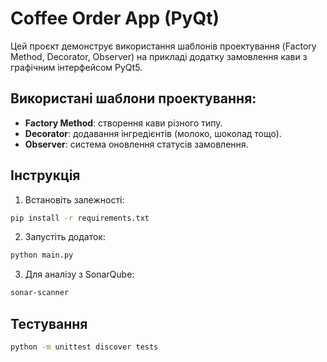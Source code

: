 # Coffee Order App (PyQt)
Цей проєкт демонструє використання шаблонів проектування (Factory Method, Decorator, Observer) на прикладі додатку замовлення кави з графічним інтерфейсом PyQt5.

## Використані шаблони проектування:
- **Factory Method**: створення кави різного типу.
- **Decorator**: додавання інгредієнтів (молоко, шоколад тощо).
- **Observer**: система оновлення статусів замовлення.

## Інструкція
1. Встановіть залежності:
```bash
pip install -r requirements.txt
```

2. Запустіть додаток:
```bash
python main.py
```

3. Для аналізу з SonarQube:
```bash
sonar-scanner
```

## Тестування
```bash
python -m unittest discover tests
```
